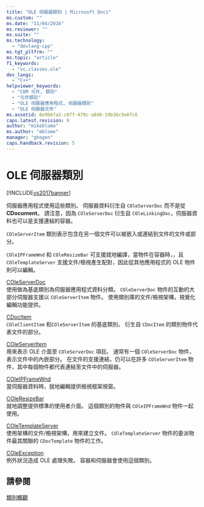 ```yaml
---
title: "OLE 伺服器類別 | Microsoft Docs"
ms.custom: ""
ms.date: "11/04/2016"
ms.reviewer: ""
ms.suite: ""
ms.technology: 
  - "devlang-cpp"
ms.tgt_pltfrm: ""
ms.topic: "article"
f1_keywords: 
  - "vc.classes.ole"
dev_langs: 
  - "C++"
helpviewer_keywords: 
  - "COM 元件, 類別"
  - "元件類別"
  - "OLE 伺服器應用程式, 伺服器類別"
  - "OLE 伺服器文件"
ms.assetid: 8e9b67a2-c0ff-479c-a8d6-19b36c5e6fc6
caps.latest.revision: 9
author: "mikeblome"
ms.author: "mblome"
manager: "ghogen"
caps.handback.revision: 5
---
```

# OLE 伺服器類別
[!INCLUDE[vs2017banner](../assembler/inline/includes/vs2017banner.md)]

伺服器應用程式使用這些類別。  伺服器資料衍生自 `COleServerDoc` 而不是從 **CDocument**。  請注意，因為 `COleServerDoc` 衍生自 `COleLinkingDoc`，伺服器資料也可以是支援連結的容器。  
  
 `COleServerItem` 類別表示包含在另一個文件可以被嵌入或連結到文件的文件或部分。  
  
 `COleIPFrameWnd` 和 `COleResizeBar` 可支援就地編譯，當物件在容器時，，且 `COleTemplateServer` 支援文件\/檢視產生配對，因此從其他應用程式的 OLE 物件則可以編輯。  
  
 [COleServerDoc](../mfc/reference/coleserverdoc-class.md)  
 使用做為基底類別為伺服器應用程式資料分類。  `COleServerDoc` 物件的互動的大部分伺服器支援以 `COleServerItem` 物件。  使用類別庫的文件\/檢視架構，視覺化編輯功能提供。  
  
 [CDocItem](../mfc/reference/cdocitem-class.md)  
 `COleClientItem` 和`COleServerItem` 的基底類別。  衍生自 `CDocItem` 的類別物件代表文件的部分。  
  
 [COleServerItem](../mfc/reference/coleserveritem-class.md)  
 用來表示 OLE 介面至 `COleServerDoc` 項目。  通常有一個 `COleServerDoc` 物件，表示文件中的內嵌部分。  在文件的支援連結，仍可以在許多 `COleServerItem` 物件，其中每個物件都代表連結至文件中的伺服器。  
  
 [COleIPFrameWnd](../mfc/reference/coleipframewnd-class.md)  
 當伺服器資料時，就地編輯提供檢視框架視窗。  
  
 [COleResizeBar](../mfc/reference/coleresizebar-class.md)  
 就地調整提供標準的使用者介面。  這個類別的物件與 `COleIPFrameWnd` 物件一起使用。  
  
 [COleTemplateServer](../mfc/reference/coletemplateserver-class.md)  
 使用架構的文件\/檢視架構，用來建立文件。  `COleTemplateServer` 物件的委派物件最其關聯的 `CDocTemplate` 物件的工作。  
  
 [COleException](../mfc/reference/coleexception-class.md)  
 例外狀況造成 OLE 處理失敗。  容器和伺服器會使用這個類別。  
  
## 請參閱  
 [類別概觀](../mfc/class-library-overview.md)